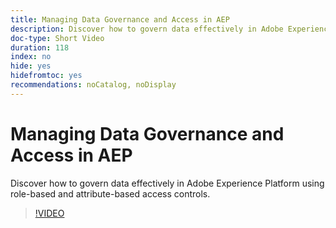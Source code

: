 ```yaml
---
title: Managing Data Governance and Access in AEP
description: Discover how to govern data effectively in Adobe Experience Platform using role-based and attribute-based access controls.
doc-type: Short Video
duration: 118
index: no
hide: yes
hidefromtoc: yes
recommendations: noCatalog, noDisplay
---
```


# Managing Data Governance and Access in AEP

Discover how to govern data effectively in Adobe Experience Platform using role-based and attribute-based access controls.

<!-- 62_S601_3442532_118_managing-data-governance-and-access-in-aep -->
>[!VIDEO](https://video.tv.adobe.com/v/3458316/?learn=on&enablevpops=true)
